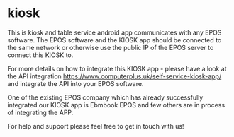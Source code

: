 # kiosk
This is kiosk and table service android app communicates with any EPOS software.  The EPOS software and the KIOSK app should be connected to the same network or otherwise use the public IP of the EPOS server to connect this KIOSK to.  

For more details on how to integrate this KIOSK app - please have a look at the API integration https://www.computerplus.uk/self-service-kiosk-app/ and integrate the API into your EPOS software.  

One of the existing EPOS company which has already successfully integrated our KIOSK app is Ebmbook EPOS and few others are in process of integrating the APP.  

For help and support please feel free to get in touch with us!
